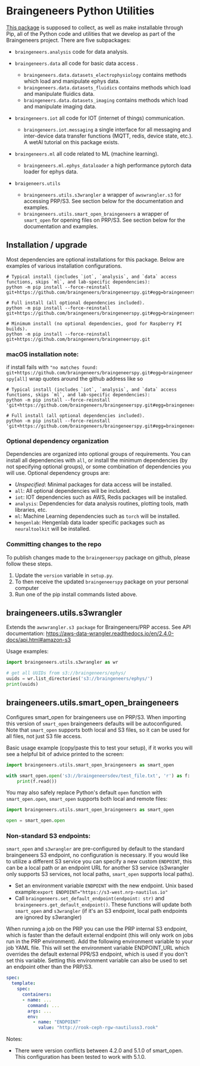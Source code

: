 # Braingeneers Python Utilities

[This package][github] is supposed to collect, as well as make installable
through Pip, all of the Python code and utilities that we develop as
part of the Braingeneers project. There are five subpackages:
  * `braingeneers.analysis` code for data analysis.

  * `braingeneers.data` all code for basic data access .
    * `braingeneers.data.datasets_electrophysiology` contains methods which load and manipulate ephys data.
    * `braingeneers.data.datasets_fluidics` contains methods which load and manipulate fluidics data.
    * `braingeneers.data.datasets_imaging` contains methods which load and manipulate imaging data.
    
  * `braingeneers.iot` all code for IOT (internet of things) communication.
    * `braingeneers.iot.messaging` a single interface for all messaging and inter-device data transfer functions (MQTT, redis, device state, etc.). A wetAI tutorial on this package exists.
    
  * `braingeneers.ml` all code related to ML (machine learning).
    * `braingeneers.ml.ephys_dataloader` a high performance pytorch data loader for ephys data.

  * `braigeneers.utils`  
    * `braingeneers.utils.s3wrangler` a wrapper of `awswrangler.s3` for accessing PRP/S3. See section below for the documentation and examples.
    * `braingeneers.utils.smart_open_braingeneers` a wrapper of `smart_open` for opening files on PRP/S3. See section below for the documentation and examples.

[github]: https://www.github.com/braingeneers/braingeneerspy

## Installation / upgrade

Most dependencies are optional installations for this package. 
Below are examples of various installation configurations.

```
# Typical install (includes `iot`, `analysis`, and `data` access functions, skips `ml`, and lab-specific dependencies): 
python -m pip install --force-reinstall git+https://github.com/braingeneers/braingeneerspy.git#egg=braingeneerspy[iot,analysis]

# Full install (all optional dependencies included).
python -m pip install --force-reinstall git+https://github.com/braingeneers/braingeneerspy.git#egg=braingeneerspy[all]

# Minimum install (no optional dependencies, good for Raspberry PI builds).
python -m pip install --force-reinstall git+https://github.com/braingeneers/braingeneerspy.git
```

### macOS installation note:
if install fails with ```"no matches found: git+https://github.com/braingeneers/braingeneerspy.git#egg=braingeneerspy[all]```
wrap quotes around the github address like so 

```
# Typical install (includes `iot`, `analysis`, and `data` access functions, skips `ml`, and lab-specific dependencies): 
python -m pip install --force-reinstall 'git+https://github.com/braingeneers/braingeneerspy.git#egg=braingeneerspy[iot,analysis]'

# Full install (all optional dependencies included).
python -m pip install --force-reinstall 'git+https://github.com/braingeneers/braingeneerspy.git#egg=braingeneerspy[all]'
```

### Optional dependency organization

Dependencies are organized into optional groups of requirements. You can install all dependencies with `all`, 
or install the minimum dependencies (by not specifying optional groups), 
or some combination of dependencies you will use. Optional dependency groups are:

 - *Unspecified*: Minimal packages for data access will be installed.
 - `all`: All optional dependencies will be included.
 - `iot`: IOT dependencies such as AWS, Redis packages will be installed.
 - `analysis`: Dependencies for data analysis routines, plotting tools, math libraries, etc.
 - `ml`: Machine Learning dependencies such as `torch` will be installed.
 - `hengenlab`: Hengenlab data loader specific packages such as `neuraltoolkit` will be installed.

### Committing changes to the repo

To publish changes made to the `braingeneerspy` package on github, please follow these steps. 
 1. Update the `version` variable in `setup.py`. 
 2. To then receive the updated `braingeneerspy` package on your personal computer 
 3. Run one of the pip install commands listed above.

## braingeneers.utils.s3wrangler
Extends the `awswrangler.s3 package` for Braingeneers/PRP access.
See API documentation: https://aws-data-wrangler.readthedocs.io/en/2.4.0-docs/api.html#amazon-s3

Usage examples:
```python
import braingeneers.utils.s3wrangler as wr

# get all UUIDs from s3://braingeneers/ephys/
uuids = wr.list_directories('s3://braingeneers/ephys/')
print(uuids)
```

## braingeneers.utils.smart_open_braingeneers
Configures smart_open for braingeneers use on PRP/S3. When importing this version of `smart_open` 
braingeneers defaults will be autoconfigured. Note that `smart_open` supports both local and S3 files, 
so it can be used for all files, not just S3 file access.

Basic usage example (copy/paste this to test your setup), if it works you will see a helpful bit of advice printed to the screen:

```python
import braingeneers.utils.smart_open_braingeneers as smart_open

with smart_open.open('s3://braingeneersdev/test_file.txt', 'r') as f:
    print(f.read())
```

You may also safely replace Python's default `open` function with `smart_open.open`, 
`smart_open` supports both local and remote files:

```python
import braingeneers.utils.smart_open_braingeneers as smart_open

open = smart_open.open
```
### Non-standard S3 endpoints:

`smart_open` and `s3wrangler` are pre-configured by default to the standard braingeneers S3 endpoint,
no configuration is necessary. If you would like to utilize a different S3 service you can specify a
new custom `ENDPOINT`, this can be a local path or an endpoint URL for another S3 service (s3wrangler
only supports S3 services, not local paths, `smart_open` supports local paths).

- Set an environment variable `ENDPOINT` with the new endpoint. Unix based example:`export ENDPOINT="https://s3-west.nrp-nautilus.io"`
- Call `braingeneers.set_default_endpoint(endpoint: str)` and `braingeneers.get_default_endpoint()`. 
  These functions will update both `smart_open` and `s3wrangler` (if it's an S3 endpoint, 
  local path endpoints are ignored by s3wrangler)

When running a job on the PRP you can use the PRP internal S3 endpoint,
which is faster than the default external endpoint (this will only work on jobs run in the PRP 
environment). Add the following environment variable to your job YAML file.
This will set the environment variable ENDPOINT_URL which overrides the
default external PPR/S3 endpoint, which is used if you don't set this variable.
Setting this environment variable can also be used to set an endpoint other than the PRP/S3.

```yaml
spec:
  template:
    spec:
      containers:
      - name: ...
        command: ...
        args: ...
        env:
          - name: "ENDPOINT"
            value: "http://rook-ceph-rgw-nautiluss3.rook"
```

Notes:
- There were version conflicts between 4.2.0 and 5.1.0 of smart_open. This configuration has been tested to work with 5.1.0.
